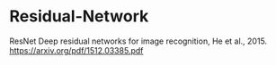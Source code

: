 # Residual-Network
ResNet
Deep residual networks for image recognition, He et al., 2015. https://arxiv.org/pdf/1512.03385.pdf
